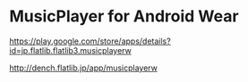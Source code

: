 # MusicPlayer for Android Wear



https://play.google.com/store/apps/details?id=jp.flatlib.flatlib3.musicplayerw


http://dench.flatlib.jp/app/musicplayerw

